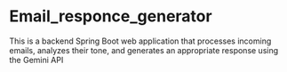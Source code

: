 ﻿# Email_responce_generator

This is a backend Spring Boot web application that processes incoming emails, analyzes their tone, and generates an appropriate response using the Gemini API
